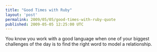 ```yaml
---
title: "Good Times with Ruby"
layout: 'post'
permalink: 2009/05/05/good-times-with-ruby-quote
published: 2009-05-05 12:25:00 UTC
---
```

You know you work with a good language when one of your biggest challenges of the day is to find the right word to model a relationship.
